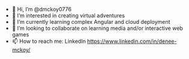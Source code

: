 - 👋 Hi, I’m @dmckoy0776
- 👀 I’m interested in creating virtual adventures
- 🌱 I’m currently learning complex Angular and cloud deployment
- 💞️ I’m looking to collaborate on learning media and/or interactive web games
- 📫 How to reach me:  LinkedIn https://www.linkedin.com/in/denee-mckoy/

<!---
dmckoy0776/dmckoy0776 is a ✨ special ✨ repository because its `README.md` (this file) appears on your GitHub profile.
You can click the Preview link to take a look at your changes.
--->
